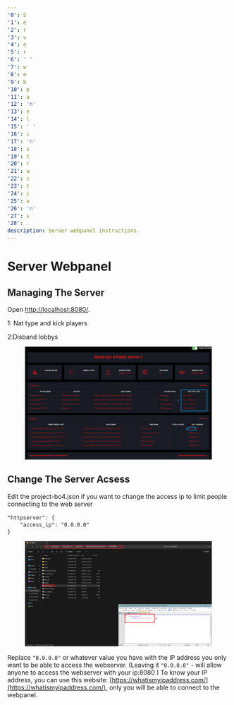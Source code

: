 ```yaml
---
'0': S
'1': e
'2': r
'3': v
'4': e
'5': r
'6': ' '
'7': w
'8': e
'9': b
'10': p
'11': a
'12': 'n'
'13': e
'14': l
'15': ' '
'16': i
'17': 'n'
'18': s
'19': t
'20': r
'21': u
'22': c
'23': t
'24': i
'25': o
'26': 'n'
'27': s
'28': .
description: Server webpanel instructions.
---
```


# Server Webpanel



## Managing The Server

Open [http://localhost:8080/](http://localhost:8080/).

1: Nat type and kick players

2:Disband lobbys

<figure><img src="../.gitbook/assets/Webpannel small most important explanation.png" alt=""><figcaption></figcaption></figure>

## Change The Server Acsess

&#x20;Edit the project-bo4.json if you want to change the access ip to limit people connecting to the web server

```
"httpserver": {
    "access_ip": "0.0.0.0"
}
```

<figure><img src="../.gitbook/assets/Webpannel IP.png" alt=""><figcaption></figcaption></figure>

Replace `"0.0.0.0"` or whatever value you have with the IP address you only want to be able to access the webserver. (Leaving it `"0.0.0.0"` - will allow anyone to access the webserver with your ip:8080 ) To know your IP address, you can use this website: [https://whatismyipaddress.com/](https://whatismyipaddress.com/), only you will be able to connect to the webpanel.
